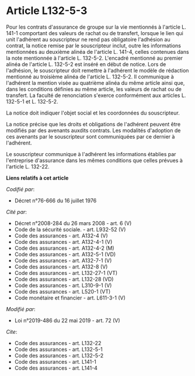 # Article L132-5-3

Pour les contrats d'assurance de groupe sur la vie mentionnés à l'article L. 141-1 comportant des valeurs de rachat ou de
transfert, lorsque le lien qui unit l'adhérent au souscripteur ne rend pas obligatoire l'adhésion au contrat, la notice
remise par le souscripteur inclut, outre les informations mentionnées au deuxième alinéa de l'article L. 141-4, celles
contenues dans la note mentionnée à l'article L. 132-5-2. L'encadré mentionné au premier alinéa de l'article L. 132-5-2 est
inséré en début de notice. Lors de l'adhésion, le souscripteur doit remettre à l'adhérent le modèle de rédaction mentionné au
troisième alinéa de l'article L. 132-5-2. Il communique à l'adhérent la mention visée au quatrième alinéa du même article
ainsi que, dans les conditions définies au même article, les valeurs de rachat ou de transfert. La faculté de renonciation
s'exerce conformément aux articles L. 132-5-1 et L. 132-5-2. 

La notice doit indiquer l'objet social et les coordonnées du souscripteur. 

La notice précise que les droits et obligations de l'adhérent peuvent être modifiés par des avenants auxdits contrats. Les
modalités d'adoption de ces avenants par le souscripteur sont communiquées par ce dernier à l'adhérent. 

Le souscripteur communique à l'adhérent les informations établies par l'entreprise d'assurance dans les mêmes conditions que
celles prévues à l'article L. 132-22.

**Liens relatifs à cet article**

_Codifié par_:

  - Décret n°76-666 du 16 juillet 1976

_Cité par_:

  - Décret n°2008-284 du 26 mars 2008 - art. 6 (V)
  - Code de la sécurité sociale. - art. L932-52 (V)
  - Code des assurances - art. A132-4 (V)
  - Code des assurances - art. A132-4-1 (V)
  - Code des assurances - art. A132-4-2 (M)
  - Code des assurances - art. A132-5-1 (VD)
  - Code des assurances - art. A132-7-1 (V)
  - Code des assurances - art. A132-8 (V)
  - Code des assurances - art. L132-27-1 (VT)
  - Code des assurances - art. L132-28 (VD)
  - Code des assurances - art. L310-9-1 (V)
  - Code des assurances - art. L520-1 (VT)
  - Code monétaire et financier - art. L611-3-1 (V)

_Modifié par_:

  - Loi n°2019-486 du 22 mai 2019 - art. 72 (V)

_Cite_:

  - Code des assurances - art. L132-22
  - Code des assurances - art. L132-5-1
  - Code des assurances - art. L132-5-2
  - Code des assurances - art. L141-1
  - Code des assurances - art. L141-4
